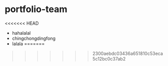 # portfolio-team

<<<<<<< HEAD
- hahalalal
- chingchongdingfong
- lalala
=======
>>>>>>> 2300aebdc03436a651810c53eca5c12bc0c37ab2
